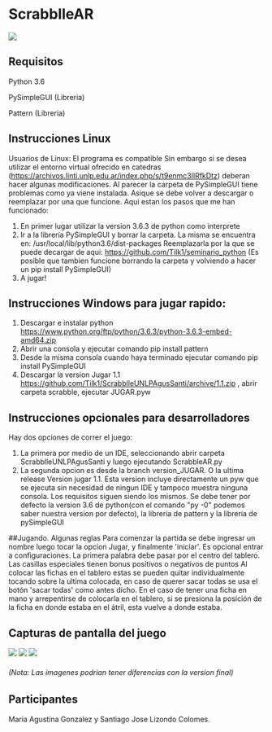 # ScrabblleAR
![](https://i.imgur.com/O7vRM8o.png)


## Requisitos

Python 3.6

PySimpleGUI (Libreria)

Pattern (Libreria)

## Instrucciones Linux
Usuarios de Linux: El programa es compatible
Sin embargo si se desea utilizar el entorno virtual ofrecido en catedras (https://archivos.linti.unlp.edu.ar/index.php/s/t9enmc3IlRfkDtz)  deberan hacer algunas modificaciones.
Al parecer la carpeta de PySimpleGUI tiene problemas como ya viene instalada. Asique se debe volver a descargar o reemplazar por
una que funcione. Aqui estan los pasos que me han funcionado:
1. En primer lugar utilizar la version 3.6.3 de python como interprete
2. Ir a la libreria PySimpleGUI y borrar la carpeta. La misma se encuentra en: /usr/local/lib/python3.6/dist-packages   Reemplazarla por la que se puede decargar de aqui: https://github.com/Tilk1/seminario_python
(Es posible que tambien funcione borrando la carpeta y volviendo a hacer un pip install PySimpleGUI)
3. A jugar!

## Instrucciones Windows para jugar rapido:

1. Descargar e instalar python https://www.python.org/ftp/python/3.6.3/python-3.6.3-embed-amd64.zip
2. Abrir una consola y ejecutar comando pip install pattern
3. Desde la misma consola cuando haya terminado ejecutar comando  pip install PySimpleGUI
4. Descargar la version Jugar 1.1 https://github.com/Tilk1/ScrabblleUNLPAgusSanti/archive/1.1.zip  , abrir carpeta scrabble, ejecutar JUGAR.pyw

## Instrucciones opcionales para desarrolladores

Hay dos opciones de correr el juego: 
1. La primera por medio de un IDE, seleccionando abrir carpeta ScrabblleUNLPAgusSanti y luego ejecutando ScrabbleAR.py
2. La segunda opcion es desde la branch version_JUGAR. O la ultima release Version jugar 1.1. Esta version incluye directamente un pyw que se ejecuta sin necesidad
de ningun IDE y tampoco muestra ninguna consola. Los requisitos siguen siendo los mismos. Se debe tener por defecto la version
3.6 de python(con el comando "py -0" podemos saber nuestra version por defecto), la libreria de pattern y la libreria de pySimpleGUI

##Jugando. Algunas reglas
Para comenzar la partida se debe ingresar un nombre luego tocar la opcion Jugar, y finalmente 'iniciar'. Es opcional entrar
a configuraciones.
La primera palabra debe pasar por el centro del tablero.
Las casillas especiales tienen bonus positivos o negativos de puntos
Al colocar las fichas en el tablero estas se pueden quitar individualmente tocando sobre la ultima colocada, en caso de querer sacar todas se usa el botón 'sacar todas' como antes dicho. En el caso de tener una ficha en mano y arrepentirse de colocarla en el tablero, si se presiona la posición de la ficha en donde estaba en el átril, esta vuelve a donde estaba. 



## Capturas de pantalla del juego

![](https://i.imgur.com/qOjQ1NO.png)
![](https://i.imgur.com/45gNJkF.png)
![](https://i.imgur.com/VVULFtw.png)




###### (Nota: Las imagenes podrian tener diferencias con la version final)

## Participantes

Maria Agustina Gonzalez y Santiago Jose Lizondo Colomes.

